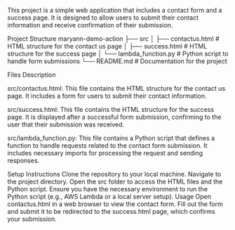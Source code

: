 
This project is a simple web application that includes a contact form and a success page. It is designed to allow users to submit their contact information and receive confirmation of their submission.


Project Structure
maryann-demo-action
├── src
│   ├── contactus.html      # HTML structure for the contact us page
│   ├── success.html        # HTML structure for the success page
│   └── lambda_function.py   # Python script to handle form submissions
└── README.md               # Documentation for the project


Files Description

src/contactus.html: This file contains the HTML structure for the contact us page. It includes a form for users to submit their contact information.

src/success.html: This file contains the HTML structure for the success page. It is displayed after a successful form submission, confirming to the user that their submission was received.

src/lambda_function.py: This file contains a Python script that defines a function to handle requests related to the contact form submission. It includes necessary imports for processing the request and sending responses.

Setup Instructions
Clone the repository to your local machine.
Navigate to the project directory.
Open the src folder to access the HTML files and the Python script.
Ensure you have the necessary environment to run the Python script (e.g., AWS Lambda or a local server setup).
Usage
Open contactus.html in a web browser to view the contact form.
Fill out the form and submit it to be redirected to the success.html page, which confirms your submission.
